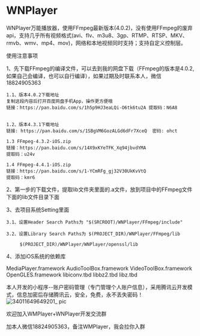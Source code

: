 # WNPlayer
WNPlayer万能播放器，使用FFmpeg最新版本(4.0.2)，没有使用FFmpeg的废弃api，支持几乎所有视频格式(avi、flv、m3u8、3gp、RTMP、RTSP、MKV、rmvb、wmv、mp4、mov)，网络和本地视频同时支持；支持自定义控制层。


使用注意事项

1、先下载FFmpeg的编译文件，可以去到我的网盘下载（FFmpeg的版本是4.0.2,如果自己会编译，也可以自行编译），如果过期及时联系本人，微信18824905363

    1.1、版本4.0.2下载地址
    复制这段内容后打开百度网盘手机App，操作更方便哦
    链接：https://pan.baidu.com/s/1h5p9HJ3eaLQi-O6tk6tu2A 提取码：N6A8
    
    
    1.2、版本4.3.1下载地址
    链接: https://pan.baidu.com/s/1SBgVM6GozALGd6dFr7XceQ  密码: ohct
    
    1.3 FFmpeg-4.3.2-iOS.zip
    链接：https://pan.baidu.com/s/14X9xKYeTFK_Xq94jbvdYMA 
    提取码：u24v

    1.4 FFmpeg-4.4.1-iOS.zip
    链接：https://pan.baidu.com/s/1-YCmRFg_gj32V30UkKvVtQ 
    提取码：kmr6


2、第一步的下载文件，提取lib文件夹里面的.a文件，放到项目中的FFmpeg文件下面的lib文件目录下面

3、去项目系统Setting里面

    3.1、设置Header Search Paths为 "$(SRCROOT)/WNPlayer/FFmpeg/include"

    3.2、设置Library Search Paths为 $(PROJECT_DIR)/WNPlayer/FFmpeg/lib
    
         $(PROJECT_DIR)/WNPlayer/WNPlayer/openssl/lib

4、添加iOS系统的依赖库

MediaPlayer.framework
AudioToolBox.framework
VideoToolBox.framework
OpenGLES.framework
libiconv.tbd
libbz2.tbd
libz.tbd

本人开发的小程序--账户密码管理（专门管理个人账户信息），采用腾讯云开发模式，信息加密后存储腾讯云，安全，免费，永不丢失密码！
![34011649649201_ pic](https://user-images.githubusercontent.com/8285047/162709316-0e069ed7-8a01-4eb5-941d-3aa897507f8e.jpg)


欢迎加入WMPlayer+WNPlayer开发交流群

加本人微信18824905363，备注WMPlayer，我会拉你入群
